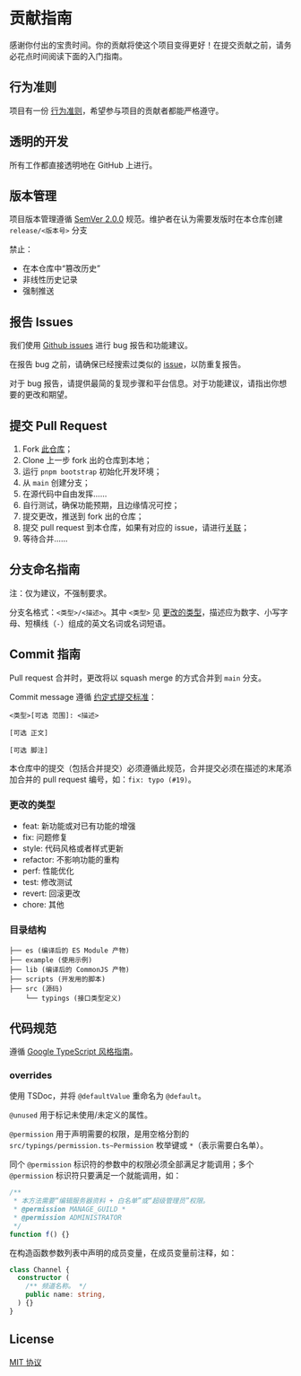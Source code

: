 # 贡献指南

感谢你付出的宝贵时间。你的贡献将使这个项目变得更好！在提交贡献之前，请务必花点时间阅读下面的入门指南。

## 行为准则

项目有一份 [行为准则](./CODE_OF_CONDUCT.md)，希望参与项目的贡献者都能严格遵守。

## 透明的开发

所有工作都直接透明地在 GitHub 上进行。

## 版本管理

项目版本管理遵循 [SemVer 2.0.0](https://semver.org/lang/zh-CN/spec/v2.0.0.html) 规范。维护者在认为需要发版时在本仓库创建 `release/<版本号>` 分支

禁止：

- 在本仓库中“篡改历史”
- 非线性历史记录
- 强制推送

## 报告 Issues

我们使用 [Github issues](https://github.com/DevOpen-Club/api-node-sdk/issues) 进行 bug 报告和功能建议。

在报告 bug 之前，请确保已经搜索过类似的 [issue](https://github.com/DevOpen-Club/api-node-sdk/issues)，以防重复报告。

对于 bug 报告，请提供最简的复现步骤和平台信息。对于功能建议，请指出你想要的更改和期望。

## 提交 Pull Request

1. Fork [此仓库](https://github.com/DevOpen-Club/api-node-sdk)；
2. Clone 上一步 fork 出的仓库到本地；
3. 运行 `pnpm bootstrap` 初始化开发环境；
4. 从 `main` 创建分支；
5. 在源代码中自由发挥……
6. 自行测试，确保功能预期，且边缘情况可控；
7. 提交更改，推送到 fork 出的仓库；
8. 提交 pull request 到本仓库，如果有对应的 issue，请进行[关联](https://docs.github.com/en/issues/tracking-your-work-with-issues/linking-a-pull-request-to-an-issue#linking-a-pull-request-to-an-issue-using-a-keyword)；
9.  等待合并……

## 分支命名指南

注：仅为建议，不强制要求。

分支名格式：`<类型>/<描述>`。其中 `<类型>` 见 [更改的类型](#更改类型)，描述应为数字、小写字母、短横线（`-`）组成的英文名词或名词短语。

## Commit 指南

Pull request 合并时，更改将以 squash merge 的方式合并到 `main` 分支。

Commit message 遵循 [约定式提交标准](https://www.conventionalcommits.org/zh-hans/v1.0.0/)：

```
<类型>[可选 范围]: <描述>

[可选 正文]

[可选 脚注]
```

本仓库中的提交（包括合并提交）必须遵循此规范，合并提交必须在描述的末尾添加合并的 pull request 编号，如：`fix: typo (#19)`。

### 更改的类型

- feat: 新功能或对已有功能的增强
- fix: 问题修复
- style: 代码风格或者样式更新
- refactor: 不影响功能的重构
- perf: 性能优化
- test: 修改测试
- revert: 回滚更改
- chore: 其他

### 目录结构

```
├── es (编译后的 ES Module 产物)
├── example (使用示例)
├── lib (编译后的 CommonJS 产物)
├── scripts (开发用的脚本)
├── src (源码)
    └── typings (接口类型定义)
```

## 代码规范

遵循 [Google TypeScript 风格指南](https://zh-google-styleguide.readthedocs.io/en/latest/google-typescript-styleguide/contents/)。

### overrides

使用 TSDoc，并将 `@defaultValue` 重命名为 `@default`。

`@unused` 用于标记未使用/未定义的属性。

`@permission` 用于声明需要的权限，是用空格分割的 `src/typings/permission.ts~Permission` 枚举键或 `*`（表示需要白名单）。

同个 `@permission` 标识符的参数中的权限必须全部满足才能调用；多个 `@permission` 标识符只要满足一个就能调用，如：

```ts
/**
 * 本方法需要“编辑服务器资料 + 白名单”或“超级管理员”权限。
 * @permission MANAGE_GUILD *
 * @permission ADMINISTRATOR 
 */
function f() {}
```

在构造函数参数列表中声明的成员变量，在成员变量前注释，如：

```ts
class Channel {
  constructor (
    /** 频道名称。 */
    public name: string,
  ) {}
}
```

## License

[MIT 协议](./LICENSE)
